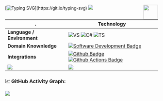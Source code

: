 <!--   header -->
[![Typing SVG](https://readme-typing-svg.herokuapp.com?color=%b8b8ff&center=true&vCenter=true&width=600&lines=Hi+there+👋,+I+am+Christian+Alcantara;)](https://git.io/typing-svg)
![](./src/header_.png)
<a href="https://dotnet.microsoft.com/es-es/"><img src="https://handwiki.org/wiki/images/7/7d/Microsoft_.NET_logo.svg" align="right" height="48" width="48" ></a>





| .                                       | Technology                                                                                                                                                                                                                                                                                                                                                                                                                                                                                                                                                                                                                                                                                                                                                                                                                                                                                                                                                                                                                                                                                                                                                                                                                                                                                                                                                                                                                                                                                                                                                                                                                                                                                                                                                                                                           |
|-------------------------------------------------|-----------------------------------------------------------------------------------------------------------------------------------------------------------------------------------------------------------------------------------------------------------------------------------------------------------------------------------------------------------------------------------------------------------------------------------------------------------------------------------------------------------------------------------------------------------------------------------------------------------------------------------------------------------------------------------------------------------------------------------------------------------------------------------------------------------------------------------------------------------------------------------------------------------------------------------------------------------------------------------------------------------------------------------------------------------------------------------------------------------------------------------------------------------------------------------------------------------------------------------------------------------------------------------------------------------------------------------------------------------------------------------------------------------------------------------------------------------------------------------------------------------------------------------------------------------------------------------------------------------------------------------------------------------------------------------------------------------------------------------------------------------------------------------------------------------------|
| **Language / Environment**                              | ![VS](https://img.shields.io/badge/-VisualStudio-3776AB?style=flat&logo=VisualStudio&logoColor=white) ![C#](https://img.shields.io/badge/-CSharp-3776AB?style=flat&logo=CSharp&logoColor=white) ![TS](https://img.shields.io/badge/-TypeScript-3776AB?style=flat&logo=TypeScript&logoColor=white)                                                                                                                                                                                                                                                                                                                                                                                                                                                                                                                                                                                                                                                                                                                                                                                                                                                                                                                                                                                                                                                                                                                                                                                                                                                                                                                                                                                                                                                                                                  |
| **Domain Knownledge**                           | [![Software Development Badge](https://img.shields.io/badge/-Software%20Development-FF6600?style=flat&logoColor=white)](https://github.com/search?q=user%3ABEPb&type=Repositories)                                                                                                                                                                                                                                                                                                                                                                                                                                                                                                                                                                                                                                                                                                                                                                                                                                                                                                                                                                                                                                                                                      |
| **Integrations**                                     | [![Github Badge](https://img.shields.io/badge/-Github%20-2088FF?style=flat&logo=Github&logoColor=white)]() [![Github Actions Badge](https://img.shields.io/badge/-Git%20-2088FF?style=flat&logo=Git&logoColor=white)]()                                                                                                                                                                                                                                                                                                                                                                                                                                                                                                                                                                                                                                                                                                                                                                                                                                                                                                                                                                                                                                                                                                                                                                                                                                                                                                                                                                                 |
![](https://github-readme-stats.vercel.app/api?username=CAF01&show_icons=true&theme=radical&include_all_commits=true) | ![](https://github-readme-stats.vercel.app/api/top-langs/?username=CAF01&theme=radical&layout=compact)
  


### 📈 GitHub Activity Graph:
[![](https://github-readme-activity-graph.cyclic.app/graph?username=CAF01&theme=github-compact)](https://github.com/CAF01/github-readme-activity-graph)
